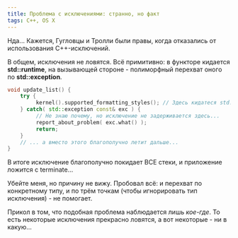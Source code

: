 ```yaml
---
title: Проблема с исключениями: странно, но факт
tags: C++, OS X
---
```


Нда... Кажется, Гугловцы и Тролли были правы, когда отказались от использования C++-исключений.

В общем, исключения не ловятся. Всё примитивно: в функторе кидается **std::runtime**, на вызывающей стороне - полиморфный перехват оного по **std::exception**.

```cpp
void update_list() {
    try {
         kernel().supported_formatting_styles(); // Здесь кидатеся std::runtime_error...
    } catch( std::exception const& exc ) {
         // Не знаю почему, но исключение не задерживается здесь...
         report_about_problem( exc.what() ); 
         return;
    }
    // ... а вместо этого благополучно летит дальше...
}
```
В итоге исключение благополучно покидает ВСЕ стеки, и приложение ложится с terminate...

Убейте меня, но причину не вижу. Пробовал всё: и перехват по конкретному типу, и по трём точкам (чтобы игнорировать тип исключения) - не помогает.

Прикол в том, что подобная проблема наблюдается лишь *кое-где*. То есть некоторые исключения прекрасно ловятся, а вот некоторые - ни в какую...
